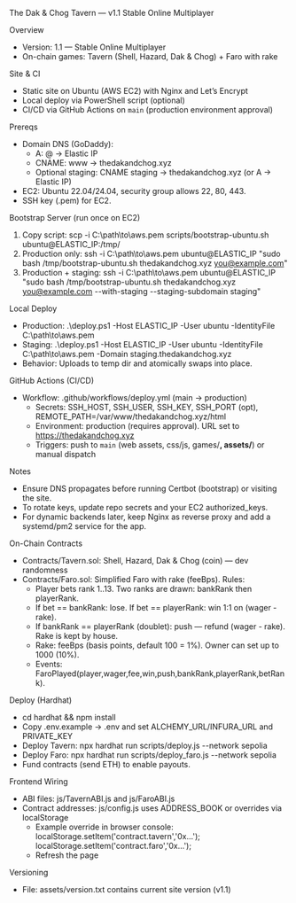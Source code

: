 The Dak & Chog Tavern — v1.1 Stable Online Multiplayer

Overview
- Version: 1.1 — Stable Online Multiplayer
- On-chain games: Tavern (Shell, Hazard, Dak & Chog) + Faro with rake

Site & CI
- Static site on Ubuntu (AWS EC2) with Nginx and Let’s Encrypt
- Local deploy via PowerShell script (optional)
- CI/CD via GitHub Actions on `main` (production environment approval)

Prereqs
- Domain DNS (GoDaddy):
  - A: @ → Elastic IP
  - CNAME: www → thedakandchog.xyz
  - Optional staging: CNAME staging → thedakandchog.xyz (or A → Elastic IP)
- EC2: Ubuntu 22.04/24.04, security group allows 22, 80, 443.
- SSH key (.pem) for EC2.

Bootstrap Server (run once on EC2)
1) Copy script: scp -i C:\path\to\aws.pem scripts/bootstrap-ubuntu.sh ubuntu@ELASTIC_IP:/tmp/
2) Production only:
   ssh -i C:\path\to\aws.pem ubuntu@ELASTIC_IP "sudo bash /tmp/bootstrap-ubuntu.sh thedakandchog.xyz you@example.com"
3) Production + staging:
   ssh -i C:\path\to\aws.pem ubuntu@ELASTIC_IP "sudo bash /tmp/bootstrap-ubuntu.sh thedakandchog.xyz you@example.com --with-staging --staging-subdomain staging"

Local Deploy
- Production:
  .\deploy.ps1 -Host ELASTIC_IP -User ubuntu -IdentityFile C:\path\to\aws.pem
- Staging:
  .\deploy.ps1 -Host ELASTIC_IP -User ubuntu -IdentityFile C:\path\to\aws.pem -Domain staging.thedakandchog.xyz
- Behavior: Uploads to temp dir and atomically swaps into place.

GitHub Actions (CI/CD)
- Workflow: .github/workflows/deploy.yml (main → production)
  - Secrets: SSH_HOST, SSH_USER, SSH_KEY, SSH_PORT (opt), REMOTE_PATH=/var/www/thedakandchog.xyz/html
  - Environment: production (requires approval). URL set to https://thedakandchog.xyz
  - Triggers: push to `main` (web assets, css/js, games/**, assets/**) or manual dispatch

Notes
- Ensure DNS propagates before running Certbot (bootstrap) or visiting the site.
- To rotate keys, update repo secrets and your EC2 authorized_keys.
- For dynamic backends later, keep Nginx as reverse proxy and add a systemd/pm2 service for the app.

On-Chain Contracts
- Contracts/Tavern.sol: Shell, Hazard, Dak & Chog (coin) — dev randomness
- Contracts/Faro.sol: Simplified Faro with rake (feeBps). Rules:
  - Player bets rank 1..13. Two ranks are drawn: bankRank then playerRank.
  - If bet == bankRank: lose. If bet == playerRank: win 1:1 on (wager - rake).
  - If bankRank == playerRank (doublet): push — refund (wager - rake). Rake is kept by house.
  - Rake: feeBps (basis points, default 100 = 1%). Owner can set up to 1000 (10%).
  - Events: FaroPlayed(player,wager,fee,win,push,bankRank,playerRank,betRank).

Deploy (Hardhat)
- cd hardhat && npm install
- Copy .env.example → .env and set ALCHEMY_URL/INFURA_URL and PRIVATE_KEY
- Deploy Tavern: npx hardhat run scripts/deploy.js --network sepolia
- Deploy Faro: npx hardhat run scripts/deploy_faro.js --network sepolia
- Fund contracts (send ETH) to enable payouts.

Frontend Wiring
- ABI files: js/TavernABI.js and js/FaroABI.js
- Contract addresses: js/config.js uses ADDRESS_BOOK or overrides via localStorage
  - Example override in browser console:
    localStorage.setItem('contract.tavern','0x...');
    localStorage.setItem('contract.faro','0x...');
  - Refresh the page

Versioning
- File: assets/version.txt contains current site version (v1.1)
